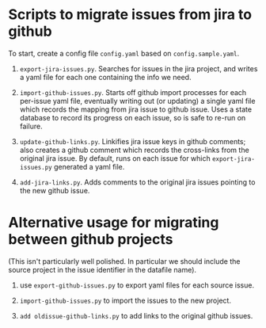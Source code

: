 Scripts to migrate issues from jira to github
=============================================

To start, create a config file `config.yaml` based on `config.sample.yaml`.

1. `export-jira-issues.py`. Searches for issues in the jira project, and writes
a yaml file for each one containing the info we need.

2. `import-github-issues.py`. Starts off github import processes for each
per-issue yaml file, eventually writing out (or updating) a single yaml file
which records the mapping from jira issue to github issue. Uses a state
database to record its progress on each issue, so is safe to re-run on failure.

3. `update-github-links.py`. Linkifies jira issue keys in github comments; also
creates a github comment which records the cross-links from the original jira
issue. By default, runs on each issue for which `export-jira-issues.py`
generated a yaml file.

4. `add-jira-links.py`. Adds comments to the original jira issues pointing to the new
github issue.


Alternative usage for migrating between github projects
=======================================================

(This isn't particularly well polished. In particular we should include the
source project in the issue identifier in the datafile name).

1. use `export-github-issues.py` to export yaml files for each source issue.

2. `import-github-issues.py` to import the issues to the new project.

3. `add oldissue-github-links.py` to add links to the original github issues.
